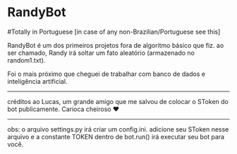 # RandyBot

#Totally in Portuguese [in case of any non-Brazilian/Portuguese see this] 

RandyBot é um dos primeiros projetos fora de algoritmo básico que fiz. ao ser chamado, Randy irá soltar um fato aleatório (armazenado no random1.txt).

Foi o mais próximo que cheguei de trabalhar com banco de dados e inteligência artificial.

-------------------------------------

créditos ao Lucas, um grande amigo que me salvou de colocar o SToken do bot publicamente. Carioca cheiroso ❤ 

-------------------------------------


obs: o arquivo settings.py irá criar um config.ini. adicione seu SToken nesse arquivo e a constante TOKEN dentro de bot.run() irá executar seu bot para você.
